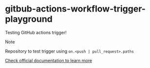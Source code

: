 # gitbub-actions-workflow-trigger-playground

Testing GitHub actions trigger!

> [!NOTE]
> Repository to test trigger using `on.<push | pull_request>.paths`
>
> [Check official documentation to learn more](https://docs.github.com/en/actions/writing-workflows/workflow-syntax-for-github-actions#onpushpull_requestpull_request_targetpathspaths-ignore)
